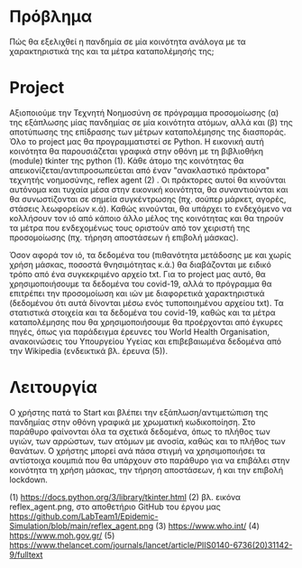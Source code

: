 # Πρόβλημα
Πώς θα εξελιχθεί η πανδημία σε μία κοινότητα ανάλογα με τα χαρακτηριστικά της και τα μέτρα καταπολέμησής της;

# Project
Αξιοποιούμε την Τεχνητή Νοημοσύνη σε πρόγραμμα προσομοίωσης (α) της εξάπλωσης μίας πανδημίας σε μία κοινότητα ατόμων, αλλά και (β) της αποτύπωσης της επίδρασης των μέτρων καταπολέμησης της διασποράς.
Όλο το project μας θα προγραμματιστεί σε Python. Η εικονική αυτή κοινότητα θα παρουσιάζεται γραφικά στην οθόνη με τη βιβλιοθήκη (module) tkinter της python (1). Κάθε άτομο της κοινότητας θα απεικονίζεται/αντιπροσωπεύεται από έναν "ανακλαστικό πράκτορα" τεχνητής νοημοσύνης, reflex agent (2) . Οι πράκτορες αυτοί θα κινούνται αυτόνομα και τυχαία μέσα στην εικονική κοινότητα, θα συναντιούνται και θα συνωστίζονται σε σημεία συγκέντρωσης (πχ. σούπερ μάρκετ, αγορές, στάσεις λεωφορείων κ.ά). Καθώς κινούνται,  θα υπάρχει το ενδεχόμενο να κολλήσουν τον ιό από κάποιο άλλο μέλος της κοινότητας και θα τηρούν τα μέτρα που ενδεχομένως τους οριστούν από τον χειριστή της προσομοίωσης (πχ. τήρηση αποστάσεων ή επιβολή μάσκας).

Όσον αφορά τον ιό, τα δεδομένα του (πιθανότητα μετάδοσης με και χωρίς χρήση μάσκας, ποσοστά θνησιμότητας κ.ά.)  θα διαβάζονται με ειδικό τρόπο από ένα συγκεκριμένο αρχείο txt. Για το project μας αυτό, θα χρησιμοποιήσουμε τα δεδομένα του covid-19, αλλά το πρόγραμμα θα επιτρέπει την προσομοίωση και ιών με διαφορετικά χαρακτηριστικά (δεδομένου ότι αυτά δίνονται μέσω ενός τυποποιημένου αρχείου txt). Τα στατιστικά στοιχεία και τα δεδομένα του covid-19, καθώς και τα μέτρα καταπολέμησης που θα χρησιμοποιήσουμε θα προέρχονται από έγκυρες πηγές, όπως για παράδειγμα έρευνες του World Health Organisation, ανακοινώσεις του Υπουργείου Υγείας και επιβεβαιωμένα δεδομένα από την Wikipedia (ενδεικτικά βλ. έρευνα (5)).

# Λειτουργία
Ο χρήστης πατά το Start και βλέπει την εξάπλωση/αντιμετώπιση της πανδημίας στην οθόνη γραφικά με χρωματική κωδικοποίηση. Στο παράθυρο φαίνονται όλα τα σχετικά δεδομένα, όπως το πλήθος των υγιών, των αρρώστων, των ατόμων με ανοσία, καθώς και το πλήθος των θανάτων. Ο χρήστης μπορεί ανά πάσα στιγμή να χρησιμοποιήσει τα αντίστοιχα κουμπιά που θα υπάρχουν στο παράθυρο για να επιβάλει στην κοινότητα τη χρήση μάσκας, την τήρηση αποστάσεων, ή και την επιβολή lockdown. 

(1)  https://docs.python.org/3/library/tkinter.html
(2)  βλ. εικόνα reflex_agent.png, στο αποθετήριο GitHub του έργου μας https://github.com/LabTeam1/Epidemic-Simulation/blob/main/reflex_agent.png
(3)  https://www.who.int/
(4)  https://www.moh.gov.gr/
(5)  https://www.thelancet.com/journals/lancet/article/PIIS0140-6736(20)31142-9/fulltext
